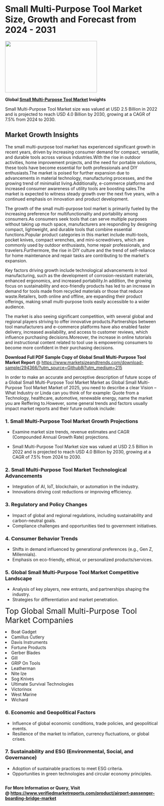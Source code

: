 <H1>Small Multi-Purpose Tool Market Size, Growth and Forecast from 2024 - 2031</H1><img class="aligncenter size-medium wp-image-584254" src="https://thirdeyenews.in/wp-content/uploads/2024/09/Global-Market-Research-300x168.jpeg" alt="" width="300" height="168" /><p><strong>Global&nbsp;<a href="https://www.marketsizeandtrends.com/download-sample/294366/?utm_source=Github8j?utm_medium=215">Small Multi-Purpose Tool Market</a> Insights</strong></p><p>Small Multi-Purpose Tool Market size was valued at USD 2.5 Billion in 2022 and is projected to reach USD 4.0 Billion by 2030, growing at a CAGR of 7.5% from 2024 to 2030.</p><p><h2>Market Growth Insights</h2> <p>The small multi-purpose tool market has experienced significant growth in recent years, driven by increasing consumer demand for compact, versatile, and durable tools across various industries.With the rise in outdoor activities, home improvement projects, and the need for portable solutions, these tools have become essential for both professionals and DIY enthusiasts.The market is poised for further expansion due to advancements in material technology, manufacturing processes, and the growing trend of minimalist living.Additionally, e-commerce platforms and increased consumer awareness of utility tools are boosting sales.The market is expected to witness steady growth over the next five years, with a continued emphasis on innovation and product development.</p> <p>The growth of the small multi-purpose tool market is primarily fueled by the increasing preference for multifunctionality and portability among consumers.As consumers seek tools that can serve multiple purposes without taking up much space, manufacturers are responding by designing compact, lightweight, and durable tools that combine essential functions.Popular product categories in this market include multi-tools, pocket knives, compact wrenches, and mini-screwdrivers, which are commonly used by outdoor enthusiasts, home repair professionals, and travelers.Furthermore, the rise in DIY culture and the trend of self-reliance for home maintenance and repair tasks are contributing to the market's expansion.</p> <p>Key factors driving growth include technological advancements in tool manufacturing, such as the development of corrosion-resistant materials, enhanced ergonomics, and increased portability.In addition, the growing focus on sustainability and eco-friendly products has led to an increase in demand for tools made from recycled materials or those that reduce waste.Retailers, both online and offline, are expanding their product offerings, making small multi-purpose tools easily accessible to a wider audience.</p> <p>The market is also seeing significant competition, with several global and regional players striving to offer innovative products.Partnerships between tool manufacturers and e-commerce platforms have also enabled faster delivery, increased availability, and access to customer reviews, which influence purchasing decisions.Moreover, the increase in online tutorials and instructional content related to tool use is empowering consumers to become more confident in their purchasing decisions.</p> <p><span class=""><strong>Download Full PDF Sample Copy of Global Small Multi-Purpose Tool Market Report</strong> @ <a href="https://www.marketsizeandtrends.com/download-sample/294366/?utm_source=Github8j?utm_medium=215" target="_blank">https://www.marketsizeandtrends.com/download-sample/294366/?utm_source=Github8j?utm_medium=215</a></span></p><p>In order to make an accurate and perceptive description of future scope of a Global&nbsp;Small Multi-Purpose Tool Market Market as Global&nbsp;Small Multi-Purpose Tool Market Market of 2025, you need to describe a clear Vision &ndash; What Industry or Linda can you think of for example: Quote from a Technology, healthcare, automotive, renewable energy, name the market you are Reffering to.However, some general trends and factors usually impact market reports and their future outlook include:</p><h3>1.&nbsp;<strong>Small Multi-Purpose Tool Market Growth Projections</strong></h3><ul><li>Examine market size trends, revenue estimates and CAGR (Compounded Annual Growth Rate) projections.</li><li><p>Small Multi-Purpose Tool Market size was valued at USD 2.5 Billion in 2022 and is projected to reach USD 4.0 Billion by 2030, growing at a CAGR of 7.5% from 2024 to 2030.</p></li></ul><h3>2.&nbsp;<strong>Small Multi-Purpose Tool Market Technological Advancements</strong></h3><ul><li>Integration of AI, IoT, blockchain, or automation in the industry.</li><li>Innovations driving cost reductions or improving efficiency.</li></ul><h3>3.&nbsp;<strong>Regulatory and Policy Changes</strong></h3><ul><li>Impact of global and regional regulations, including sustainability and carbon-neutral goals.</li><li>Compliance challenges and opportunities tied to government initiatives.</li></ul><h3>4.&nbsp;<strong>Consumer Behavior Trends</strong></h3><ul><li>Shifts in demand influenced by generational preferences (e.g., Gen Z, Millennials).</li><li>Emphasis on eco-friendly, ethical, or personalized products/services.</li></ul><h3>5.&nbsp;<strong>Global Small Multi-Purpose Tool Market Competitive Landscape</strong></h3><ul><li>Analysis of key players, new entrants, and partnerships shaping the industry.</li><li>Strategies for differentiation and market penetration.</li></ul><p data-pm-slice="1 1 []"><span style="color: inherit; font-family: inherit; font-size: 25px;">Top Global Small Multi-Purpose Tool Market Companies</span></p><div class="" data-test-id=""><p><li>Boat Gadget</li><li> Camillus Cutlery</li><li> Davis Instruments</li><li> Fortune Products</li><li> Gerber Blades</li><li> Gill</li><li> GRIP On Tools</li><li> Leatherman</li><li> Nite Ize</li><li> Sog Knives</li><li> Ultimate Survival Technologies</li><li> Victorinox</li><li> West Marine</li><li> Wichard</li></p></div><h3>6.&nbsp;<strong>Economic and Geopolitical Factors</strong></h3><ul><li>Influence of global economic conditions, trade policies, and geopolitical events.</li><li>Resilience of the market to inflation, currency fluctuations, or global crises.</li></ul><h3>7.&nbsp;<strong>Sustainability and ESG (Environmental, Social, and Governance)</strong></h3><ul><li>Adoption of sustainable practices to meet ESG criteria.</li><li>Opportunities in green technologies and circular economy principles.</li></ul><h2><strong style="font-size: 14px;">For More Information or Query, Visit @&nbsp;</strong><a style="background-color: #ffffff; font-size: 14px;" href="https://www.marketsizeandtrends.com/report/small-multi-purpose-tool-market/" target="_blank">https://www.verifiedmarketreports.com/product/airport-passenger-boarding-bridge-market</a></h2>